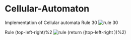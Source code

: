 # Cellular-Automaton
Implementation of Cellular automata 
Rule 30
![rule 30](https://user-images.githubusercontent.com/45432533/204028296-674c10ae-a953-4108-aef6-d58b884ae512.png)

Rule (top-left-right)%2
![rule (return ((top-left-right ))%2)](https://user-images.githubusercontent.com/45432533/204028289-d2508088-5955-4050-9525-9f438119b685.png)
